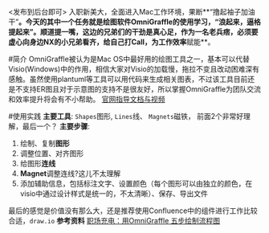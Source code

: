 <发布到后台即可>
入职新美大，全面进入Mac工作环境，果断**“撸起袖子加油干”**。今天的其中一个任务就是绘图软件OmniGraffle的使用学习，“浪起来，逼格提起来”。顺道提一嘴，这边的兄弟们的干劲是真心足，作为一名老兵痞，必须要虚心向身边NX的小兄弟看齐，给自己打Call，为工作效率**赋能**。

#简介
OmniGraffle被认为是Mac OS中最好用的绘图工具之一，基本可以代替Visio(Windows)中的作用，相信大家对Visio的加载慢，拖拉不变且改动困难深有感触。虽然使用plantuml等工具可以用代码来生成相关图表，不过该工具目前还是不支持ER图且对于示意图的支持不是很友好，所以掌握OmniGraffle为团队交流和效率提升将会有不小帮助。
[官网指导文档与视频](https://www.omnigroup.com/video/set/omnigraffle-7-for-mac/flowchart-tutorial/)

#使用实践
**主要工具**: `Shapes`图形, `Lines`线、 `Magnets`磁铁， 前面2个非常好理解，最后一个？
**主要步骤**:
1. 绘制、复制**图形**
2. 调整位置、对齐图形
3. 给图形**连线**
4. **Magnet**调整连线?这儿不太理解
5. 添加辅助信息，包括标注文字、设置颜色（每个图形可以由独立的颜色，在visio中通过设计样式是统一的，不太清晰）、保存、导出文件

最后的感觉是价值没有那么大，还是推荐使用Confluence中的组件进行工作比较合适，`draw.io`
**参考资料**
[职场充电：用OmniGraffle 五步绘制流程图](https://www.jianshu.com/p/cca7ce55aee1)       


